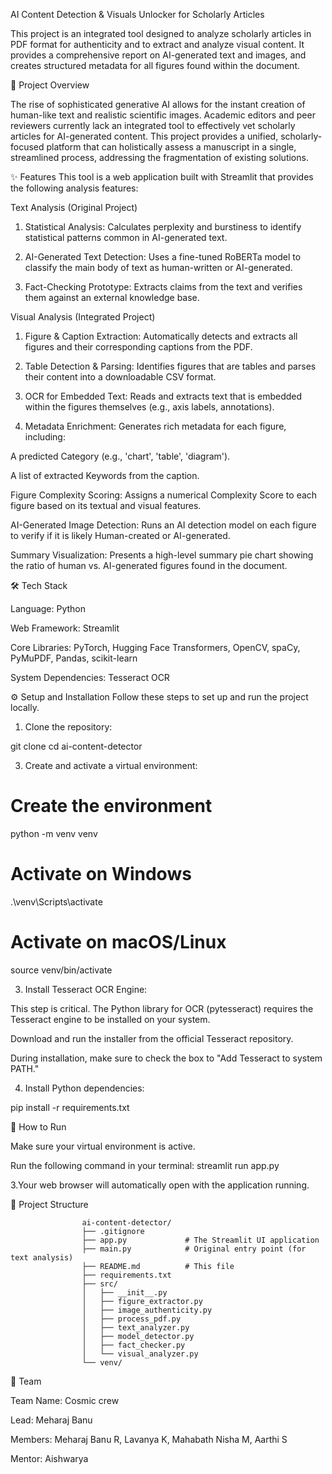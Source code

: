 AI Content Detection & Visuals Unlocker for Scholarly Articles

This project is an integrated tool designed to analyze scholarly articles in PDF format for authenticity and to extract and analyze visual content. It provides a comprehensive report on AI-generated text and images, and creates structured metadata for all figures found within the document.

📜 Project Overview

The rise of sophisticated generative AI allows for the instant creation of human-like text and realistic scientific images. Academic editors and peer reviewers currently lack an integrated tool to effectively vet scholarly articles for AI-generated content. This project provides a unified, scholarly-focused platform that can holistically assess a manuscript in a single, streamlined process, addressing the fragmentation of existing solutions.

✨ Features
This tool is a web application built with Streamlit that provides the following analysis features:

Text Analysis (Original Project)

1. Statistical Analysis: Calculates perplexity and burstiness to identify statistical patterns common in AI-generated text.

2. AI-Generated Text Detection: Uses a fine-tuned RoBERTa model to classify the main body of text as human-written or AI-generated.

3. Fact-Checking Prototype: Extracts claims from the text and verifies them against an external knowledge base.

Visual Analysis (Integrated Project)

1. Figure & Caption Extraction: Automatically detects and extracts all figures and their corresponding captions from the PDF.


2. Table Detection & Parsing: Identifies figures that are tables and parses their content into a downloadable CSV format.


3. OCR for Embedded Text: Reads and extracts text that is embedded within the figures themselves (e.g., axis labels, annotations).

4. Metadata Enrichment: Generates rich metadata for each figure, including:

A predicted Category (e.g., 'chart', 'table', 'diagram').

A list of extracted Keywords from the caption.


Figure Complexity Scoring: Assigns a numerical Complexity Score to each figure based on its textual and visual features.


AI-Generated Image Detection: Runs an AI detection model on each figure to verify if it is likely Human-created or AI-generated.

Summary Visualization: Presents a high-level summary pie chart showing the ratio of human vs. AI-generated figures found in the document.

🛠️ Tech Stack

Language: Python

Web Framework: Streamlit

Core Libraries: PyTorch, Hugging Face Transformers, OpenCV, spaCy, PyMuPDF, Pandas, scikit-learn

System Dependencies: Tesseract OCR

⚙️ Setup and Installation
Follow these steps to set up and run the project locally.

1. Clone the repository:

git clone <your-repository-url>
cd ai-content-detector

3. Create and activate a virtual environment:
   
# Create the environment
python -m venv venv

# Activate on Windows
.\venv\Scripts\activate

# Activate on macOS/Linux
source venv/bin/activate

3. Install Tesseract OCR Engine:

This step is critical. The Python library for OCR (pytesseract) requires the Tesseract engine to be installed on your system.

Download and run the installer from the official Tesseract repository.

During installation, make sure to check the box to "Add Tesseract to system PATH."

4. Install Python dependencies:
   
pip install -r requirements.txt

🚀 How to Run

Make sure your virtual environment is active.

Run the following command in your terminal:
streamlit run app.py

3.Your web browser will automatically open with the application running.

📁 Project Structure

                    ai-content-detector/
                    ├── .gitignore
                    ├── app.py             # The Streamlit UI application
                    ├── main.py            # Original entry point (for text analysis)
                    ├── README.md          # This file
                    ├── requirements.txt
                    ├── src/
                    │   ├── __init__.py
                    │   ├── figure_extractor.py
                    │   ├── image_authenticity.py
                    │   ├── process_pdf.py
                    │   ├── text_analyzer.py
                    │   ├── model_detector.py
                    │   ├── fact_checker.py
                    │   └── visual_analyzer.py
                    └── venv/

👥 Team

Team Name: Cosmic crew 


Lead: Meharaj Banu 


Members: Meharaj Banu R, Lavanya K, Mahabath Nisha M, Aarthi S 


Mentor: Aishwarya 
